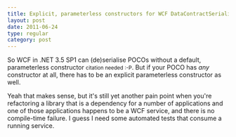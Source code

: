 ```yaml
---
title: Explicit, parameterless constructors for WCF DataContractSerializer
layout: post
date: 2011-06-24
type: regular
category: post
---
```


So WCF in .NET 3.5 SP1 can (de)serialise POCOs without a default, parameterless constructor <small>citation needed :-P</small>. But if your POCO has _any_ constructor at all, there has to be an explicit parameterless constructor as well.

Yeah that makes sense, but it's still yet another pain point when you're refactoring a library that is a dependency for a number of applications and one of those applications happens to be a WCF service, and there is no compile-time failure. I guess I need some automated tests that consume a running service.
